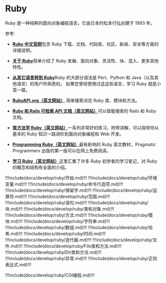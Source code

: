 # Ruby

Ruby 是一种纯粹的面向对象编程语言。它由日本的松本行弘创建于 1993 年。

参考:

- [**Ruby 中文官网**](http://www.ruby-lang.org/zh_cn/)包含 Ruby 下载、文档、代码库、社区、新闻、安全等方面的详细说明。

- [**关于 Ruby**](http://www.ruby-lang.org/zh_cn/about/)简单介绍了 Ruby 发展、面向对象、灵活性、块、混入、更多其他特性。

- [**从其它语言转到 Ruby**](http://www.ruby-lang.org/zh_cn/documentation/ruby-from-other-languages/)Ruby 的大部分语法是 Perl、Python 和 Java（以及其他语言）的用户所熟悉的。 如果您曾经使用过这这些语言，学习 Ruby 就是小菜一碟。

- [**RubyAPI.org（英文网站）**](https://rubyapi.org/) 简单搜索浏览 Ruby 类、模块和方法。

- [**Ruby 和 Rails 可检索 API 文档（英文网站）**](https://rubydocs.org/)可以智能搜索的 Rails 和 Ruby 文档。

- [**笨方法学 Ruby（英文网站）**](https://learncodethehardway.org/ruby/)一系列非常好的练习，附带讲解，可以指导你从基本的 Ruby 知识一路进阶到面向对象编程和 Web 开发。

- [**Programming Ruby（英文网站）**](http://ruby-doc.com/docs/ProgrammingRuby/)最有影响的 Ruby 英文教材，Pragmatic Programmers 出版的第一版可以在网上免费阅读。

- [**学习 Ruby（英文网站）**](http://rubylearning.com/)这里汇集了许多 Ruby 初学者的学习笔记，对 Ruby 的概念和结构有全面的介绍。

<!-- prettier-ignore-start -->
!!!include(docs/develop/ruby/开始.md)!!!
!!!include(docs/develop/ruby/环境变量.md)!!!
!!!include(docs/develop/ruby/命令行选项.md)!!!
!!!include(docs/develop/ruby/保留字.md)!!!
!!!include(docs/develop/ruby/运算符.md)!!!
!!!include(docs/develop/ruby/范围.md)!!!
!!!include(docs/develop/ruby/语句.md)!!!
!!!include(docs/develop/ruby/块.md)!!!
!!!include(docs/develop/ruby/类和对象.md)!!!
!!!include(docs/develop/ruby/方法.md)!!!
!!!include(docs/develop/ruby/模块.md)!!!
!!!include(docs/develop/ruby/字符串.md)!!!
!!!include(docs/develop/ruby/数组.md)!!!
!!!include(docs/develop/ruby/哈希.md)!!!
!!!include(docs/develop/ruby/时间.md)!!!
!!!include(docs/develop/ruby/迭代器.md)!!!
!!!include(docs/develop/ruby/文件.md)!!!
!!!include(docs/develop/ruby/File类和方法.md)!!!
!!!include(docs/develop/ruby/Dir类和方法.md)!!!
!!!include(docs/develop/ruby/异常.md)!!!
!!!include(docs/develop/ruby/正则表达式.md)!!!

!!!include(docs/develop/ruby/CGI编程.md)!!!
<!-- prettier-ignore-end -->
